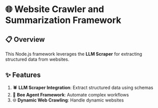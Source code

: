 # 🌐 **Website Crawler and Summarization Framework**

## 📋 **Overview**
This Node.js framework leverages the **LLM Scraper** for extracting structured data from websites.

## ✨ **Features**
1. 🕷️ **LLM Scraper Integration**: Extract structured data using schemas
2. 🤖 **Bee Agent Framework**: Automate complex workflows
3. 🌐 **Dynamic Web Crawling**: Handle dynamic websites